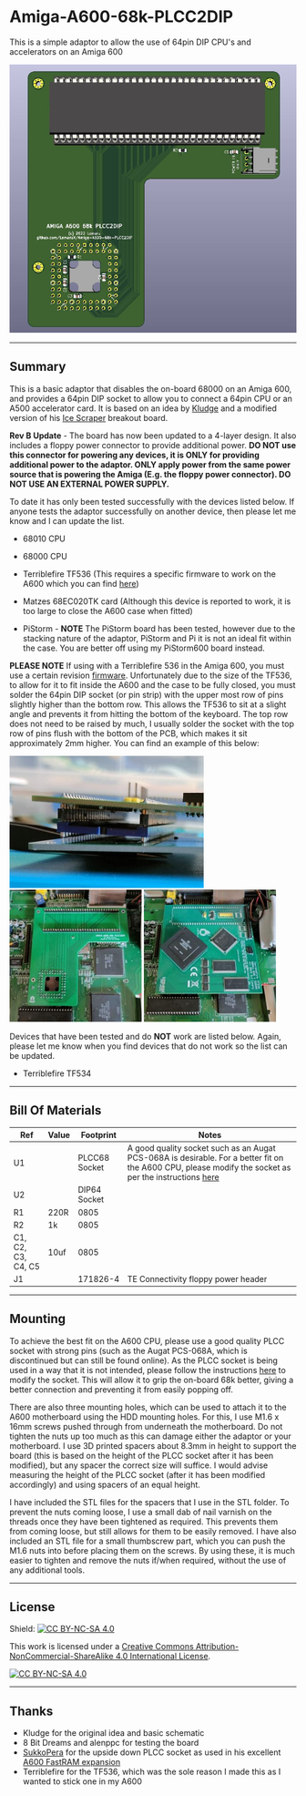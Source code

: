 # Amiga-A600-68k-PLCC2DIP
 This is a simple adaptor to allow the use of 64pin DIP CPU's and accelerators on an Amiga 600

![PLCC2DIP](Images/PLCC2DIP.jpg)

---

## Summary
This is a basic adaptor that disables the on-board 68000 on an Amiga 600, and provides a 64pin DIP socket to allow you to connect a 64pin CPU or an A500 accelerator card. It is based on an idea by [Kludge](https://gitlab.com/kludge) and a modified version of his [Ice Scraper](https://gitlab.com/kludge/a600-ice-scraper) breakout board. 

**Rev B Update** - The board has now been updated to a 4-layer design. It also includes a floppy power connector to provide additional power. **DO NOT use this connector for powering any devices, it is ONLY for providing additional power to the adaptor. ONLY apply power from the same power source that is powering the Amiga (E.g. the floppy power connector). DO NOT USE AN EXTERNAL POWER SUPPLY.** 

To date it has only been tested successfully with the devices listed below. If anyone tests the adaptor successfully on another device, then please let me know and I can update the list.

- 68010 CPU
- 68000 CPU
- Terriblefire TF536 (This requires a specific firmware to work on the A600 which you can find [here](https://www.exxoshost.co.uk/forum/viewtopic.php?f=93&t=3438))
- Matzes 68EC020TK card (Although this device is reported to work, it is too large to close the A600 case when fitted)

- PiStorm - **NOTE** The PiStorm board has been tested, however due to the stacking nature of the adaptor, PiStorm and Pi it is not an ideal fit within the case. You are better off using my PiStorm600 board instead. 

**PLEASE NOTE** If using with a Terriblefire 536 in the Amiga 600, you must use a certain revision [firmware](https://www.exxoshost.co.uk/forum/viewtopic.php?f=93&t=3438). Unfortunately due to the size of the TF536, to allow for it to fit inside the A600 and the case to be fully closed, you must solder the 64pin DIP socket (or pin strip) with the upper most row of pins slightly higher than the bottom row. This allows the TF536 to sit at a slight angle and prevents it from hitting the bottom of the keyboard. The top row does not need to be raised by much, I usually solder the socket with the top row of pins flush with the bottom of the PCB, which makes it sit approximately 2mm higher. You can find an example of this below:

![DIP Socket](Images/DIP-Socket.jpg) ![PLCC2DIP Fitted](Images/PLCC2DIP-Fitted.jpg) ![TF536 Fitted](Images/TF536-Fitted.jpg) 

Devices that have been tested and do **NOT** work are listed below. Again, please let me know when you find devices that do not work so the list can be updated. 

- Terriblefire TF534

---

## Bill Of Materials

| Ref | Value | Footprint | Notes |
| ----------- | ----------- | ----------- | ----------- |
| U1 |  | PLCC68 Socket| A good quality socket such as an Augat PCS-068A is desirable. For a better fit on the A600 CPU, please modify the socket as per the instructions [here](PLCC-Rework.md) |
| U2 |  | DIP64 Socket | |
| R1 | 220R | 0805 | |
| R2 | 1k | 0805 | |
| C1, C2, C3, C4, C5 | 10uf | 0805 | |
| J1 |  | 171826-4 | TE Connectivity floppy power header |


---

## Mounting

To achieve the best fit on the A600 CPU, please use a good quality PLCC socket with strong pins (such as the Augat PCS-068A, which is discontinued but can still be found online). As the PLCC socket is being used in a way that it is not intended, please follow the instructions [here](PLCC-Rework.md) to modify the socket. This will allow it to grip the on-board 68k better, giving a better connection and preventing it from easily popping off.

There are also three mounting holes, which can be used to attach it to the A600 motherboard using the HDD mounting holes. For this, I use M1.6 x 16mm screws pushed through from underneath the motherboard. Do not tighten the nuts up too much as this can damage either the adaptor or your motherboard. I use 3D printed spacers about 8.3mm in height to support the board (this is based on the height of the PLCC socket after it has been modified), but any spacer the correct size will suffice. I would advise measuring the height of the PLCC socket (after it has been modified accordingly) and using spacers of an equal height. 

I have included the STL files for the spacers that I use in the STL folder. To prevent the nuts coming loose, I use a small dab of nail varnish on the threads once they have been tightened as required. This prevents them from coming loose, but still allows for them to be easily removed. I have also included an STL file for a small thumbscrew part, which you can push the M1.6 nuts into before placing them on the screws. By using these, it is much easier to tighten and remove the nuts if/when required, without the use of any additional tools.

---

## License

Shield: [![CC BY-NC-SA 4.0][cc-by-nc-sa-shield]][cc-by-nc-sa]

This work is licensed under a [Creative Commons Attribution-NonCommercial-ShareAlike 4.0
International License][cc-by-nc-sa].

[![CC BY-NC-SA 4.0][cc-by-nc-sa-image]][cc-by-nc-sa]

[cc-by-nc-sa]: http://creativecommons.org/licenses/by-nc-sa/4.0/
[cc-by-nc-sa-image]: https://licensebuttons.net/l/by-nc-sa/4.0/88x31.png
[cc-by-nc-sa-shield]: https://img.shields.io/badge/License-CC%20BY--NC--SA%204.0-lightgrey.svg

---

## Thanks

- Kludge for the original idea and basic schematic
- 8 Bit Dreams and alenppc for testing the board
- [SukkoPera](https://github.com/SukkoPera) for the upside down PLCC socket as used in his excellent [A600 FastRAM expansion](https://github.com/SukkoPera/OpenAmiga600FastRamExpansion)
- Terriblefire for the TF536, which was the sole reason I made this as I wanted to stick one in my A600
